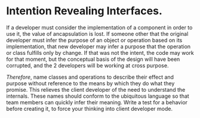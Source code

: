 # Intention Revealing Interfaces.

If a developer must consider the implementation of a component in order to use it, the value of ancapsulation is lost. If someone other that the original developer must infer the purpose of an object or operation based on its implementation, that new developer may infer a purpose that the operation or class fulfills only by change. If that was not the intent, the code may work for that moment, but the  conceptual basis of the design will have been corrupted, and the 2 developers will be working at cross purpose.

*Therefore*, name classes and operations to describe their effect and purpose without reference to the means by which they do what they promise. This relieves the client developer of the need to understand the internals. These names should conform to the ubiquitous language so that team members can quickly infer their meaning. Write a test for a behavior before creating it, to force your thinking into client developer mode.